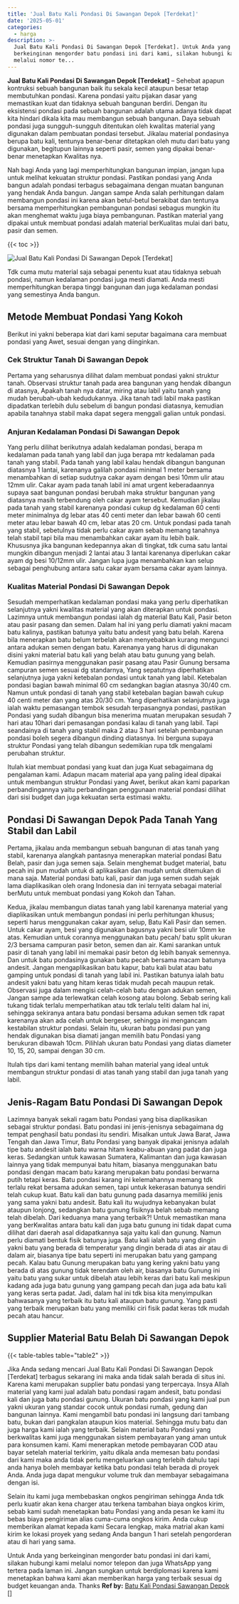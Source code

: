 ```yaml
---
title: 'Jual Batu Kali Pondasi Di Sawangan Depok [Terdekat]'
date: '2025-05-01'
categories:
  - harga
description: >-
  Jual Batu Kali Pondasi Di Sawangan Depok [Terdekat]. Untuk Anda yang
  berkeinginan mengorder batu pondasi ini dari kami, silakan hubungi kami
  melalui nomor te...
---
```


**Jual Batu Kali Pondasi Di Sawangan Depok \[Terdekat\]** – Sehebat apapun kontruksi sebuah bangunan baik itu sekala kecil ataupun besar tetap membutuhkan pondasi. Karena pondasi yaitu pijakan dasar yang memastikan kuat dan tidaknya sebuah bangunan berdiri. Dengan itu eksistensi pondasi pada sebuah bangunan adalah utama adanya tidak dapat kita hindari dikala kita mau membangun sebuah bangunan. Daya sebuah pondasi juga sungguh-sungguh ditentukan oleh kwalitas material yang digunakan dalam pembuatan pondasi tersebut. Jikalau material pondasinya berupa batu kali, tentunya benar-benar ditetapkan oleh mutu dari batu yang digunakan, begitupun lainnya seperti pasir, semen yang dipakai benar-benar menetapkan Kwalitas nya.

Nah bagi Anda yang lagi memperhitungkan bangunan impian, jangan lupa untuk melihat kekuatan struktur pondasi. Pastikan pondasi yang Anda bangun adalah pondasi terbagus sebagaimana dengan muatan bangunan yang hendak Anda bangun. Jangan sampe Anda salah perhitungan dalam membangun pondasi ini karena akan betul-betul berakibat dan tentunya bersama memperhitungkan pembangunan pondasi sebagus mungkin itu akan menghemat waktu juga biaya pembangunan. Pastikan material yang dipakai untuk membuat pondasi adalah material berKualitas mulai dari batu, pasir dan semen.

{{< toc >}}

![Jual Batu Kali Pondasi Di Sawangan Depok [Terdekat]](/images/jual-batu-kali-16.png)

Tdk cuma mutu material saja sebagai penentu kuat atau tidaknya sebuah pondasi, namun kedalaman pondasi juga mesti diamati. Anda mesti memperhitungkan berapa tinggi bangunan dan juga kedalaman pondasi yang semestinya Anda bangun.

## Metode Membuat Pondasi Yang Kokoh

Berikut ini yakni beberapa kiat dari kami seputar bagaimana cara membuat pondasi yang Awet, sesuai dengan yang diinginkan.

### Cek Struktur Tanah Di Sawangan Depok

Pertama yang seharusnya dilihat dalam membuat pondasi yakni struktur tanah. Observasi struktur tanah pada area bangunan yang hendak dibangun di atasnya, Apakah tanah nya datar, miring atau labil yaitu tanah yang mudah berubah-ubah kedudukannya. Jika tanah tadi labil maka pastikan dipadatkan terlebih dulu sebelum di bangun pondasi diatasnya, kemudian apabila tanahnya stabil maka dapat segera menggali galian untuk pondasi.

### Anjuran Kedalaman Pondasi Di Sawangan Depok

Yang perlu dilihat berikutnya adalah kedalaman pondasi, berapa m kedalaman pada tanah yang labil dan juga berapa mtr kedalaman pada tanah yang stabil. Pada tanah yang labil kalau hendak dibangun bangunan diatasnya 1 lantai, karenanya galilah pondasi minimal 1 meter bersama menambahkan di setiap sudutnya cakar ayam dengan besi 10mm ulir atau 12mm ulir. Cakar ayam pada tanah labil ini amat urgent keberadaannya supaya saat bangunan pondasi berubah maka struktur bangunan yang diatasnya masih terbendung oleh cakar ayam tersebut. Kemudian jikalau pada tanah yang stabil karenanya pondasi cukup dg kedalaman 60 centi meter minimalnya dg lebar atas 40 centi meter dan lebar bawah 60 centi meter atau lebar bawah 40 cm, lebar atas 20 cm. Untuk pondasi pada tanah yang stabil, sebetulnya tidak perlu cakar ayam sebab memang tanahnya telah stabil tapi bila mau menambahkan cakar ayam itu lebih baik. Khususnya jika bangunan kedepannya akan di tingkat, tdk cuma satu lantai mungkin dibangun menjadi 2 lantai atau 3 lantai karenanya diperlukan cakar ayam dg besi 10/12mm ulir. Jangan lupa juga menambahkan kan selup sebagai penghubung antara satu cakar ayam bersama cakar ayam lainnya.

### Kualitas Material Pondasi Di Sawangan Depok

Sesudah memperhatikan kedalaman pondasi maka yang perlu diperhatikan selanjutnya yakni kwalitas material yang akan diterapkan untuk pondasi. Lazimnya untuk membangun pondasi ialah dg material Batu Kali, Pasir beton atau pasir pasang dan semen. Dalam hal ini yang perlu diamati yakni macam batu kalinya, pastikan batunya yaitu batu andesit yang batu belah. Karena bila menerapkan batu belum terbelah akan menyebabkan kurang mengunci antara adukan semen dengan batu. Karenanya yang harus di digunakan disini yakni material batu kali yang belah atau batu gunung yang belah. Kemudian pasirnya menggunakan pasir pasang atau Pasir Gunung bersama campuran semen sesuai dg standarnya, Yang sepatutnya diperhatikan selanjutnya juga yakni ketebalan pondasi untuk tanah yang labil. Ketebalan pondasi bagian bawah minimal 60 cm sedangkan bagian atasnya 30/40 cm. Namun untuk pondasi di tanah yang stabil ketebalan bagian bawah cukup 40 centi meter dan yang atas 20/30 cm. Yang diperhatikan selanjutnya juga ialah waktu pemasangan tembok sesudah terpasangnya pondasi, pastikan Pondasi yang sudah dibangun bisa menerima muatan merupakan sesudah 7 hari atau 10hari dari pemasangan pondasi kalau di tanah yang labil. Tapi seandainya di tanah yang stabil maka 2 atau 3 hari setelah pembangunan pondasi boleh segera dibangun dinding diatasnya. Ini berguna supaya struktur Pondasi yang telah dibangun sedemikian rupa tdk mengalami perubahan struktur.

Itulah kiat membuat pondasi yang kuat dan juga Kuat sebagaimana dg pengalaman kami. Adapun macam material apa yang paling ideal dipakai untuk membangun struktur Pondasi yang Awet, berikut akan kami paparkan perbandingannya yaitu perbandingan penggunaan material pondasi dilihat dari sisi budget dan juga kekuatan serta estimasi waktu.

## Pondasi Di Sawangan Depok Pada Tanah Yang Stabil dan Labil

Pertama, jikalau anda membangun sebuah bangunan di atas tanah yang stabil, karenanya alangkah pantasnya menerapkan material pondasi Batu Belah, pasir dan juga semen saja. Selain menghemat budget material, batu pecah ini pun mudah untuk di aplikasikan dan mudah untuk ditemukan di mana saja. Material pondasi batu kali, pasir dan juga semen sudah sejak lama diaplikasikan oleh orang Indonesia dan ini ternyata sebagai material berMutu untuk membuat pondasi yang Kokoh dan Tahan.

Kedua, jikalau membangun diatas tanah yang labil karenanya material yang diaplikasikan untuk membangun pondasi ini perlu perhitungan khusus; seperti harus menggunakan cakar ayam, selup, Batu Kali Pasir dan semen. Untuk cakar ayam, besi yang digunakan bagusnya yakni besi ulir 10mm ke atas. Kemudian untuk corannya menggunakan batu pecah/ batu split ukuran 2/3 bersama campuran pasir beton, semen dan air. Kami sarankan untuk pasir di tanah yang labil ini memakai pasir beton dg lebih banyak semennya. Dan untuk batu pondasinya gunakan batu pecah bersama macam batunya andesit. Jangan mengaplikasikan batu kapur, batu kali bulat atau batu gamping untuk pondasi di tanah yang labil ini. Pastikan batunya ialah batu andesit yakni batu yang hitam keras tidak mudah pecah maupun retak. Observasi juga dalam mengisi celah-celah batu dengan adukan semen, Jangan sampe ada terlewatkan celah kosong atau bolong. Sebab sering kali tukang tidak terlalu memperhatikan atau tdk terlalu teliti dalam hal ini, sehingga sekiranya antara batu pondasi bersama adukan semen tdk rapat karenanya akan ada celah untuk bergeser, sehingga ini mengancam kestabilan struktur pondasi. Selain itu, ukuran batu pondasi pun yang hendak digunakan bisa diamati jangan memilih batu Pondasi yang berukuran dibawah 10cm. Pilihlah ukuran batu Pondasi yang diatas diameter 10, 15, 20, sampai dengan 30 cm.

Itulah tips dari kami tentang memilih bahan material yang ideal untuk membangun struktur pondasi di atas tanah yang stabil dan juga tanah yang labil.

## Jenis-Ragam Batu Pondasi Di Sawangan Depok

Lazimnya banyak sekali ragam batu Pondasi yang bisa diaplikasikan sebagai struktur pondasi. Batu pondasi ini jenis-jenisnya sebagaimana dg tempat penghasil batu pondasi itu sendiri. Misalkan untuk Jawa Barat, Jawa Tengah dan Jawa Timur, Batu Pondasi yang banyak dipakai jenisnya adalah tipe batu andesit ialah batu warna hitam keabu-abuan yang padat dan juga keras. Sedangkan untuk kawasan Sumatera, Kalimantan dan juga kawasan lainnya yang tidak mempunyai batu hitam, biasanya menggunakan batu pondasi dengan macam batu karang merupakan batu pondasi berwarna putih tetapi keras. Batu pondasi karang ini kelemahannya memang tdk terlalu rekat bersama adukan semen, tapi untuk kekerasan batunya sendiri telah cukup kuat. Batu kali dan batu gunung pada dasarnya memiliki jenis yang sama yakni batu andesit. Batu kali itu wujudnya kebanyakan bulat ataupun lonjong, sedangkan batu gunung fisiknya belah sebab memang telah dibelah. Dari keduanya mana yang terbaik?! Untuk memastikan mana yang berKwalitas antara batu kali dan juga batu gunung ini tidak dapat cuma dilihat dari daerah asal didapatkannya saja yaitu kali dan gunung. Namun perlu diamati bentuk fisik batunya juga. Batu kali ialah batu yang dingin yakni batu yang berada di temperatur yang dingin berada di atas air atau di dalam air, biasanya tipe batu seperti ini merupakan batu yang gampang pecah. Kalau batu Gunung merupakan batu yang kering yakni batu yang berada di atas gunung tidak terendam oleh air, biasanya batu Gunung ini yaitu batu yang sukar untuk dibelah atau lebih keras dari batu kali meskipun kadang ada juga batu gunung yang gampang pecah dan juga ada batu kali yang keras serta padat. Jadi, dalam hal ini tdk bisa kita menyimpulkan bahwasanya yang terbaik itu batu kali ataupun batu gunung. Yang pasti yang terbaik merupakan batu yang memiliki ciri fisik padat keras tdk mudah pecah atau hancur.

## Supplier Material Batu Belah Di Sawangan Depok

{{< table-tables table="table2" >}}

Jika Anda sedang mencari Jual Batu Kali Pondasi Di Sawangan Depok \[Terdekat\] terbagus sekarang ini maka anda tidak salah berada di situs ini. Karena kami merupakan supplier batu pondasi yang terpercaya. Insya Allah material yang kami jual adalah batu pondasi ragam andesit, batu pondasi kali dan juga batu pondasi gunung. Ukuran batu pondasi yang kami jual pun yakni ukuran yang standar cocok untuk pondasi rumah, gedung dan bangunan lainnya. Kami mengambil batu pondasi ini langsung dari tambang batu, bukan dari pangkalan ataupun kios material. Sehingga mutu batu dan juga harga kami ialah yang terbaik. Selain material batu Pondasi yang berkwalitas kami juga menggunakan sistem pembayaran yang aman untuk para konsumen kami. Kami menerapkan metode pembayaran COD atau bayar setelah material terkirim, yaitu dikala anda memesan batu pondasi dari kami maka anda tidak perlu mengeluarkan uang terlebih dahulu tapi anda hanya boleh membayar ketika batu pondasi telah berada di proyek Anda. Anda juga dapat mengukur volume truk dan membayar sebagaimana dengan isi.

Selain itu kami juga membebaskan ongkos pengiriman sehingga Anda tdk perlu kuatir akan kena charger atau terkena tambahan biaya ongkos kirim, sebab kami sudah menetapkan batu Pondasi yang anda pesan ke kami itu bebas biaya pengiriman alias cuma-cuma ongkos kirim. Anda cukup memberikan alamat kepada kami Secara lengkap, maka matrial akan kami kirim ke lokasi proyek yang sedang Anda bangun 1 hari setelah pengorderan atau di hari yang sama.

Untuk Anda yang berkeinginan mengorder batu pondasi ini dari kami, silakan hubungi kami melalui nomor telepon dan juga WhatsApp yang tertera pada laman ini. Jangan sungkan untuk berdiplomasi karena kami menetapkan bahwa kami akan memberikan harga yang terbaik sesuai dg budget keuangan anda. Thanks
**Ref by:** [Batu Kali Pondasi Sawangan Depok []](https://id.wikipedia.org/wiki/Batu)
